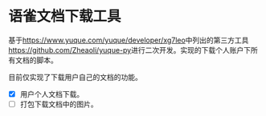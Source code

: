 # 语雀文档下载工具

基于<https://www.yuque.com/yuque/developer/xg7leo>中列出的第三方工具<https://github.com/Zheaoli/yuque-py>进行二次开发。实现的下载个人账户下所有文档的脚本。

目前仅实现了下载用户自己的文档的功能。

- [x] 用户个人文档下载。
- [ ] 打包下载文档中的图片。
